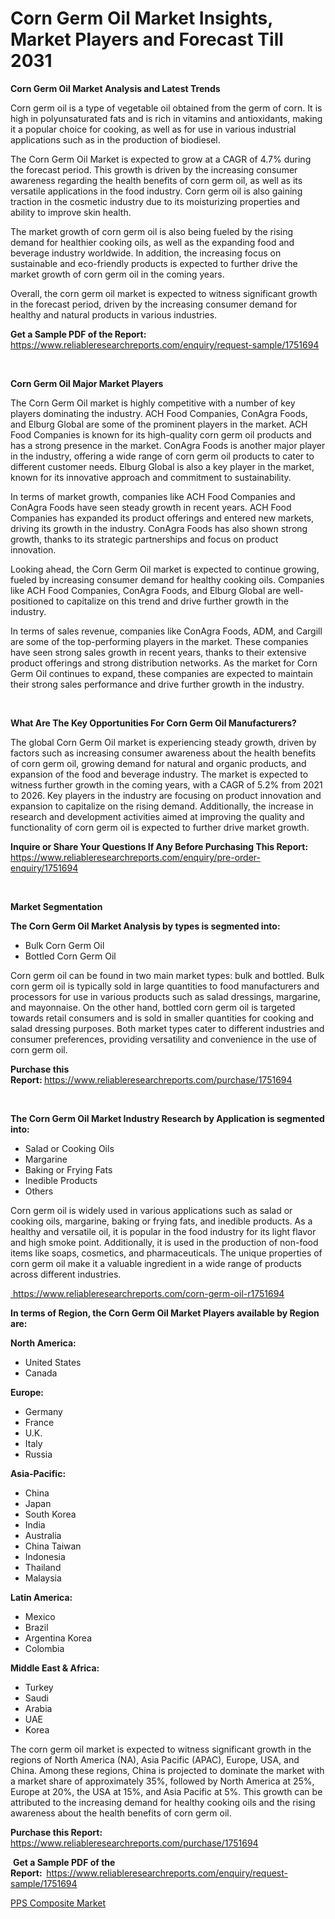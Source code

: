 <p><h1>Corn Germ Oil Market Insights, Market Players and Forecast Till 2031</h1></p><p><strong>Corn Germ Oil Market Analysis and Latest Trends</strong></p>
<p><p>Corn germ oil is a type of vegetable oil obtained from the germ of corn. It is high in polyunsaturated fats and is rich in vitamins and antioxidants, making it a popular choice for cooking, as well as for use in various industrial applications such as in the production of biodiesel.</p><p>The Corn Germ Oil Market is expected to grow at a CAGR of 4.7% during the forecast period. This growth is driven by the increasing consumer awareness regarding the health benefits of corn germ oil, as well as its versatile applications in the food industry. Corn germ oil is also gaining traction in the cosmetic industry due to its moisturizing properties and ability to improve skin health.</p><p>The market growth of corn germ oil is also being fueled by the rising demand for healthier cooking oils, as well as the expanding food and beverage industry worldwide. In addition, the increasing focus on sustainable and eco-friendly products is expected to further drive the market growth of corn germ oil in the coming years.</p><p>Overall, the corn germ oil market is expected to witness significant growth in the forecast period, driven by the increasing consumer demand for healthy and natural products in various industries.</p></p>
<p><strong>Get a Sample PDF of the Report:&nbsp;</strong> <a href="https://www.reliableresearchreports.com/enquiry/request-sample/1751694">https://www.reliableresearchreports.com/enquiry/request-sample/1751694</a></p>
<p>&nbsp;</p>
<p><strong>Corn Germ Oil Major Market Players</strong></p>
<p><p>The Corn Germ Oil market is highly competitive with a number of key players dominating the industry. ACH Food Companies, ConAgra Foods, and Elburg Global are some of the prominent players in the market. ACH Food Companies is known for its high-quality corn germ oil products and has a strong presence in the market. ConAgra Foods is another major player in the industry, offering a wide range of corn germ oil products to cater to different customer needs. Elburg Global is also a key player in the market, known for its innovative approach and commitment to sustainability.</p><p>In terms of market growth, companies like ACH Food Companies and ConAgra Foods have seen steady growth in recent years. ACH Food Companies has expanded its product offerings and entered new markets, driving its growth in the industry. ConAgra Foods has also shown strong growth, thanks to its strategic partnerships and focus on product innovation.</p><p>Looking ahead, the Corn Germ Oil market is expected to continue growing, fueled by increasing consumer demand for healthy cooking oils. Companies like ACH Food Companies, ConAgra Foods, and Elburg Global are well-positioned to capitalize on this trend and drive further growth in the industry.</p><p>In terms of sales revenue, companies like ConAgra Foods, ADM, and Cargill are some of the top-performing players in the market. These companies have seen strong sales growth in recent years, thanks to their extensive product offerings and strong distribution networks. As the market for Corn Germ Oil continues to expand, these companies are expected to maintain their strong sales performance and drive further growth in the industry.</p></p>
<p>&nbsp;</p>
<p><strong>What Are The Key Opportunities For Corn Germ Oil Manufacturers?</strong></p>
<p><p>The global Corn Germ Oil market is experiencing steady growth, driven by factors such as increasing consumer awareness about the health benefits of corn germ oil, growing demand for natural and organic products, and expansion of the food and beverage industry. The market is expected to witness further growth in the coming years, with a CAGR of 5.2% from 2021 to 2026. Key players in the industry are focusing on product innovation and expansion to capitalize on the rising demand. Additionally, the increase in research and development activities aimed at improving the quality and functionality of corn germ oil is expected to further drive market growth.</p></p>
<p><strong>Inquire or Share Your Questions If Any Before Purchasing This Report:</strong> <a href="https://www.reliableresearchreports.com/enquiry/pre-order-enquiry/1751694">https://www.reliableresearchreports.com/enquiry/pre-order-enquiry/1751694</a></p>
<p>&nbsp;</p>
<p><strong>Market Segmentation</strong></p>
<p><strong>The Corn Germ Oil Market Analysis by types is segmented into:</strong></p>
<p><ul><li>Bulk Corn Germ Oil</li><li>Bottled Corn Germ Oil</li></ul></p>
<p><p>Corn germ oil can be found in two main market types: bulk and bottled. Bulk corn germ oil is typically sold in large quantities to food manufacturers and processors for use in various products such as salad dressings, margarine, and mayonnaise. On the other hand, bottled corn germ oil is targeted towards retail consumers and is sold in smaller quantities for cooking and salad dressing purposes. Both market types cater to different industries and consumer preferences, providing versatility and convenience in the use of corn germ oil.</p></p>
<p><strong>Purchase this Report:&nbsp;</strong><a href="https://www.reliableresearchreports.com/purchase/1751694">https://www.reliableresearchreports.com/purchase/1751694</a></p>
<p>&nbsp;</p>
<p><strong>The Corn Germ Oil Market Industry Research by Application is segmented into:</strong></p>
<p><ul><li>Salad or Cooking Oils</li><li>Margarine</li><li>Baking or Frying Fats</li><li>Inedible Products</li><li>Others</li></ul></p>
<p><p>Corn germ oil is widely used in various applications such as salad or cooking oils, margarine, baking or frying fats, and inedible products. As a healthy and versatile oil, it is popular in the food industry for its light flavor and high smoke point. Additionally, it is used in the production of non-food items like soaps, cosmetics, and pharmaceuticals. The unique properties of corn germ oil make it a valuable ingredient in a wide range of products across different industries.</p></p>
<p><a href="https://www.reliableresearchreports.com/corn-germ-oil-r1751694">&nbsp;https://www.reliableresearchreports.com/corn-germ-oil-r1751694</a></p>
<p><strong>In terms of Region, the Corn Germ Oil Market Players available by Region are:</strong></p>
<p>
    <p> <strong> North America: </strong>
        <ul>
            <li>United States</li>
            <li>Canada</li>
        </ul>
        </p> 
    <p> <strong> Europe: </strong>
        <ul>
            <li>Germany</li>
            <li>France</li>
            <li>U.K.</li>
            <li>Italy</li>
            <li>Russia</li>
        </ul>
        </p> 
    <p> <strong> Asia-Pacific: </strong>
        <ul>
            <li>China</li>
            <li>Japan</li>
            <li>South Korea</li>
            <li>India</li>
            <li>Australia</li>
            <li>China Taiwan</li>
            <li>Indonesia</li>
            <li>Thailand</li>
            <li>Malaysia</li>
        </ul>
        </p> 
    <p> <strong> Latin America: </strong>
        <ul>
            <li>Mexico</li>
            <li>Brazil</li>
            <li>Argentina Korea</li>
            <li>Colombia</li>
        </ul>
        </p> 
    <p> <strong> Middle East & Africa: </strong>
        <ul>
            <li>Turkey</li>
            <li>Saudi</li>
            <li>Arabia</li>
            <li>UAE</li>
            <li>Korea</li>
        </ul>
    </p>
    </p>
<p><p>The corn germ oil market is expected to witness significant growth in the regions of North America (NA), Asia Pacific (APAC), Europe, USA, and China. Among these regions, China is projected to dominate the market with a market share of approximately 35%, followed by North America at 25%, Europe at 20%, the USA at 15%, and Asia Pacific at 5%. This growth can be attributed to the increasing demand for healthy cooking oils and the rising awareness about the health benefits of corn germ oil.</p></p>
<p><strong>Purchase this Report: </strong><a href="https://www.reliableresearchreports.com/purchase/1751694">https://www.reliableresearchreports.com/purchase/1751694</a></p>
<p>&nbsp;<strong>Get a Sample PDF of the Report:&nbsp;&nbsp;</strong><a href="https://www.reliableresearchreports.com/enquiry/request-sample/1751694">https://www.reliableresearchreports.com/enquiry/request-sample/1751694</a></p>
<p><strong></strong></p>
<p><p><a href="https://fearless-okapi-6c8.notion.site/PPS-Composite-Market-Size-Market-Share-and-Global-Market-Analysis-Report-2024-2031-58b361a3dd8f41c88afe82220bc14670">PPS Composite Market</a></p></p>